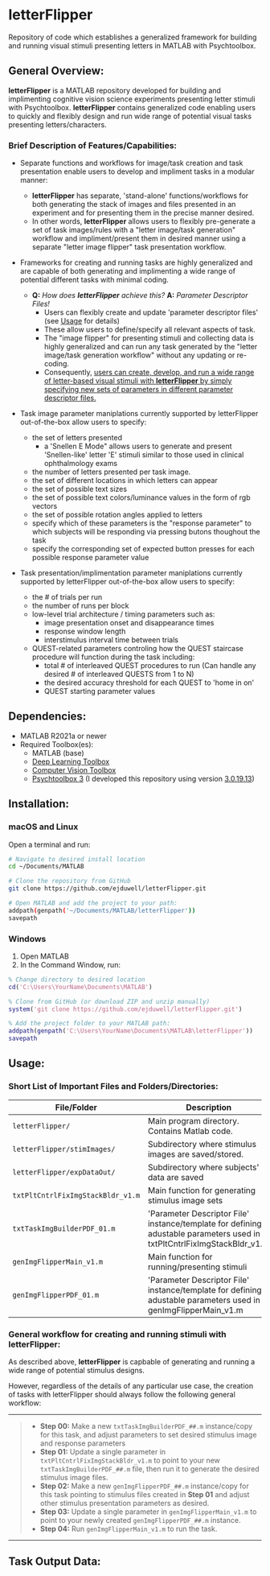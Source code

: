 # letterFlipper

Repository of code which establishes a generalized framework for building and running visual stimuli presenting letters in MATLAB with Psychtoolbox.

## General Overview:

**letterFlipper** is a MATLAB repository developed for building and implimenting cognitive vision science experiments presenting letter stimuli with Psychtoolbox. **letterFlipper** contains generalized code enabling users to quickly and flexibly design and run wide range of potential visual tasks presenting letters/characters.

### Brief Description of Features/Capabilities:

- Separate functions and workflows for image/task creation and task presentation enable users to develop and impliment tasks in a modular manner:
    - **letterFlipper** has separate, 'stand-alone' functions/workflows for both generating the stack of images and files presented in an experiment and for presenting them in the precise manner desired.
    - In other words, **letterFlipper** allows users to flexibly pre-generate a set of task images/rules with a "letter image/task generation" workflow and impliment/present them in desired manner using a separate "letter image flipper" task presentation workflow.
      
- Frameworks for creating and running tasks are highly generalized and are capable of both generating and implimenting a wide range of potential different tasks with minimal coding.
    - **Q:** *How does **letterFlipper** achieve this?* **A:** *Parameter Descriptor Files!*
      - Users can flexibly create and update 'parameter descriptor files' (see [Usage](https://github.com/ejduwell/letterFlipper/tree/main?tab=readme-ov-file#short-list-of-important-files-and-foldersdirectories) for details)
      - These allow users to define/specify all relevant aspects of task.
      - The "image flipper" for presenting stimuli and collecting data is highly generalized and can run any task generated by the "letter image/task generation workflow" without any updating or re-coding.
      - Consequently, [users can create, develop, and run a wide range of letter-based visual stimuli with **letterFlipper** by simply specifying new sets of parameters in different parameter descriptor files.](https://github.com/ejduwell/letterFlipper/tree/main?tab=readme-ov-file#general-workflow-for-creating-and-running-stimuli-with-letterflipper)
        
- Task image parameter maniplations currently supported by letterFlipper out-of-the-box allow users to specify:
  - the set of letters presented
      - a 'Snellen E Mode" allows users to generate and present 'Snellen-like' letter 'E' stimuli similar to those used in clinical ophthalmology exams
  - the number of letters presented per task image.
  - the set of different locations in which letters can appear
  - the set of possible text sizes
  - the set of possible text colors/luminance values in the form of rgb vectors
  - the set of possible rotation angles applied to letters
  - specify which of these parameters is the "response parameter" to which subjects will be responding via pressing butons thoughout the task
  - specify the corresponding set of expected button presses for each possible response parameter value

- Task presentation/implimentation parameter maniplations currently supported by letterFlipper out-of-the-box allow users to specify:
    - the # of trials per run
    - the number of runs per block
    - low-level trial architecture / timing parameters such as:
      - image presentation onset and disappearance times
      - response window length
      - interstimulus interval time between trials
    - QUEST-related parameters controling how the QUEST staircase procedure will function during the task including:
      - total # of interleaved QUEST procedures to run (Can handle any desired # of interleaved QUESTS from 1 to N)
      - the desired accuracy threshold for each QUEST to 'home in on'
      - QUEST starting parameter values

## Dependencies:

- MATLAB R2021a or newer
- Required Toolbox(es):
  - MATLAB (base)
  - [Deep Learning Toolbox](https://www.mathworks.com/help/deeplearning/index.html?s_tid=srchtitle_site_search_1_Deep+learning+toolbox)
  - [Computer Vision Toolbox](https://www.mathworks.com/help/vision/index.html?s_tid=srchtitle_site_search_1_Computer+vision+toolbox)
  - [Psychtoolbox 3](http://psychtoolbox.org/) (I developed this repository using version [3.0.19.13](https://github.com/Psychtoolbox-3/Psychtoolbox-3/tree/3.0.19.13))

## Installation:

### macOS and Linux

Open a terminal and run:

```bash
# Navigate to desired install location
cd ~/Documents/MATLAB
```

```bash
# Clone the repository from GitHub
git clone https://github.com/ejduwell/letterFlipper.git
```

```bash
# Open MATLAB and add the project to your path:
addpath(genpath('~/Documents/MATLAB/letterFlipper'))
savepath
```

### Windows

1. Open MATLAB
2. In the Command Window, run:

```matlab
% Change directory to desired location
cd('C:\Users\YourName\Documents\MATLAB')
```

```matlab
% Clone from GitHub (or download ZIP and unzip manually)
system('git clone https://github.com/ejduwell/letterFlipper.git')
```

```matlab
% Add the project folder to your MATLAB path:
addpath(genpath('C:\Users\YourName\Documents\MATLAB\letterFlipper'))
savepath
```

## Usage:

### Short List of Important Files and Folders/Directories:

| File/Folder                         | Description                                                                                                             |
|-------------------------------------|-------------------------------------------------------------------------------------------------------------------------|
| `letterFlipper/`                    | Main program directory. Contains Matlab code.                                                                           |
| `letterFlipper/stimImages/`         | Subdirectory where stimulus images are saved/stored.                                                                    |
| `letterFlipper/expDataOut/`         | Subdirectory where subjects' data are saved                                                                             |
| `txtPltCntrlFixImgStackBldr_v1.m`   | Main function for generating stimulus image sets                                                                        |
| `txtTaskImgBuilderPDF_01.m`         | 'Parameter Descriptor File' instance/template for defining adustable parameters used in txtPltCntrlFixImgStackBldr_v1.m |
| `genImgFlipperMain_v1.m`            | Main function for running/presenting stimuli                                                                            |
| `genImgFlipperPDF_01.m`             | 'Parameter Descriptor File' instance/template for defining adustable parameters used in genImgFlipperMain_v1.m          |


### General workflow for creating and running stimuli with letterFlipper:

As described above, **letterFlipper** is capbable of generating and running a wide range of potential stimulus designs.

However, regardless of the details of any particular use case, the creation of tasks with letterFlipper should always follow the following general workflow:

---
> - **Step 00:** Make a new `txtTaskImgBuilderPDF_##.m` instance/copy for this task, and adjust parameters to set desired stimulus image and response parameters
> - **Step 01:** Update a single parameter in `txtPltCntrlFixImgStackBldr_v1.m` to point to your new `txtTaskImgBuilderPDF_##.m` file, then run it to generate the desired stimulus image files.
> - **Step 02:** Make a new `genImgFlipperPDF_##.m` instance/copy for this task pointing to stimulus files created in **Step 01** and adjust other stimulus presentation parameters as desired.
> - **Step 03:** Update a single parameter in `genImgFlipperMain_v1.m` to point to your newly created `genImgFlipperPDF_##.m` instance.
> - **Step 04:** Run `genImgFlipperMain_v1.m` to run the task.
---

## Task Output Data:






